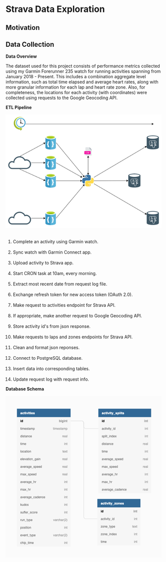 # Strava Data Exploration

## Motivation


## Data Collection

**Data Overview**

The dataset used for this project consists of performance metrics collected using my Garmin Forerunner 235 watch for running activities spanning from January 2018 - Present. This includes a combination aggregate level information, such as total time elapsed and average heart rates, along with more granular information for each lap and heart rate zone. Also, for completeness, the locations for each activity (with coordinates) were collected using requests to the Google Geocoding API.

**ETL Pipeline**

<img src="/images/ETL_pipeline.png" /> <br/><br/>

1. Complete an activity using Garmin watch. <br/><br/>
2. Sync watch with Garmin Connect app. <br/><br/>
3. Upload activity to Strava app. <br/><br/>
4. Start CRON task at 10am, every morning. <br/><br/>
5. Extract most recent date from request log file. <br/><br/>
6. Exchange refresh token for new access token (OAuth 2.0). <br/><br/>
7. Make request to activities endpoint for Strava API. <br/><br/>
8. If appropriate, make another request to Google Geocoding API. <br/><br/>
9. Store activity id's from json response. <br/><br/>
10. Make requests to laps and zones endpoints for Strava API. <br/><br/>
11. Clean and format json reponses. <br/><br/>
11. Connect to PostgreSQL database. <br/><br/>
12. Insert data into corresponding tables. <br/><br/>
13. Update request log with request info.

**Database Schema**

<img src="/images/database_schema.png"/> <br/><br/>


